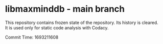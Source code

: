 # libmaxminddb - main branch

This repository contains frozen state of the repository.
Its history is cleared. It is used only for static code
analysis with Codacy.

Commit Time: 1693211608